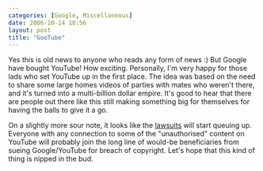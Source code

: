 ```yaml
---
categories: [Google, Miscellaneous]
date: 2006-10-14 10:56
layout: post
title: "GooTube"
---
```

Yes this is old news to anyone who reads any form of news :) But Google have bought YouTube! How exciting. Personally, I'm very happy for those lads who set YouTube up in the first place. The idea was based on the need to share some large homes videos of parties with mates who weren't there, and it's turned into a multi-billion dollar empire. It's good to hear that there are people out there like this still making something big for themselves for having the balls to give it a go.

On a slightly more sour note, it looks like the <a href="http://www.theinquirer.net/default.aspx?article=35026" target="_blank">lawsuits</a> will start queuing up. Everyone with any connection to some of the "unauthorised" content on YouTube will probably join the long line of would-be beneficiaries from sueing Google/YouTube for breach of copyright. Let's hope that this kind of thing is nipped in the bud.
